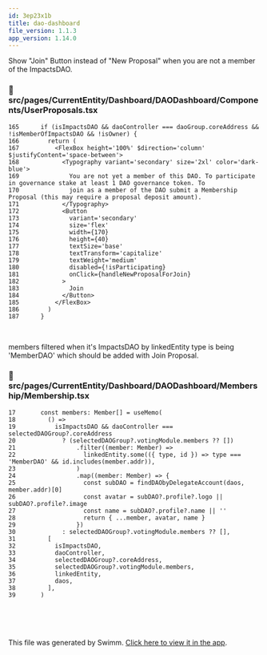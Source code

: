 ```yaml
---
id: 3ep23x1b
title: dao-dashboard
file_version: 1.1.3
app_version: 1.14.0
---
```


Show "Join" Button instead of "New Proposal" when you are not a member of the ImpactsDAO.

<!-- NOTE-swimm-snippet: the lines below link your snippet to Swimm -->

### 📄 src/pages/CurrentEntity/Dashboard/DAODashboard/Components/UserProposals.tsx

<!-- collapsed -->

```tsx
165      if (isImpactsDAO && daoController === daoGroup.coreAddress && !isMemberOfImpactsDAO && !isOwner) {
166        return (
167          <FlexBox height='100%' $direction='column' $justifyContent='space-between'>
168            <Typography variant='secondary' size='2xl' color='dark-blue'>
169              You are not yet a member of this DAO. To participate in governance stake at least 1 DAO governance token. To
170              join as a member of the DAO submit a Membership Proposal (this may require a proposal deposit amount).
171            </Typography>
172            <Button
173              variant='secondary'
174              size='flex'
175              width={170}
176              height={40}
177              textSize='base'
178              textTransform='capitalize'
179              textWeight='medium'
180              disabled={!isParticipating}
181              onClick={handleNewProposalForJoin}
182            >
183              Join
184            </Button>
185          </FlexBox>
186        )
187      }
```

<br/>

members filtered when it's ImpactsDAO by linkedEntity type is being 'MemberDAO' which should be added with Join Proposal.

<!-- NOTE-swimm-snippet: the lines below link your snippet to Swimm -->

### 📄 src/pages/CurrentEntity/Dashboard/DAODashboard/Membership/Membership.tsx

```tsx
17       const members: Member[] = useMemo(
18         () =>
19           isImpactsDAO && daoController === selectedDAOGroup?.coreAddress
20             ? (selectedDAOGroup?.votingModule.members ?? [])
21                 .filter((member: Member) =>
22                   linkedEntity.some(({ type, id }) => type === 'MemberDAO' && id.includes(member.addr)),
23                 )
24                 .map((member: Member) => {
25                   const subDAO = findDAObyDelegateAccount(daos, member.addr)[0]
26                   const avatar = subDAO?.profile?.logo || subDAO?.profile?.image
27                   const name = subDAO?.profile?.name || ''
28                   return { ...member, avatar, name }
29                 })
30             : selectedDAOGroup?.votingModule.members ?? [],
31         [
32           isImpactsDAO,
33           daoController,
34           selectedDAOGroup?.coreAddress,
35           selectedDAOGroup?.votingModule.members,
36           linkedEntity,
37           daos,
38         ],
39       )
```

<br/>

<br/>

<br/>

This file was generated by Swimm. [Click here to view it in the app](https://app.swimm.io/repos/Z2l0aHViJTNBJTNBaXhvLXdlYmNsaWVudCUzQSUzQWl4b2ZvdW5kYXRpb24=/docs/3ep23x1b).
